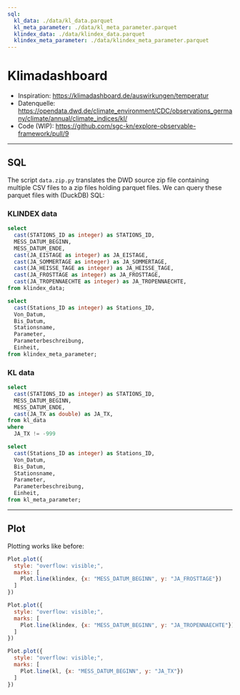 ```yaml
---
sql:
  kl_data: ./data/kl_data.parquet
  kl_meta_parameter: ./data/kl_meta_parameter.parquet
  klindex_data: ./data/klindex_data.parquet
  klindex_meta_parameter: ./data/klindex_meta_parameter.parquet
---
```


# Klimadashboard

- Inspiration: https://klimadashboard.de/auswirkungen/temperatur
- Datenquelle: https://opendata.dwd.de/climate_environment/CDC/observations_germany/climate/annual/climate_indices/kl/
- Code (WIP): https://github.com/sgc-kn/explore-observable-framework/pull/9

---

## SQL

The script `data.zip.py` translates the DWD source zip file containing
multiple CSV files to a zip files holding parquet files. We can query
these parquet files with (DuckDB) SQL:

### KLINDEX data


```sql id=klindex display
select
  cast(STATIONS_ID as integer) as STATIONS_ID,
  MESS_DATUM_BEGINN,
  MESS_DATUM_ENDE,
  cast(JA_EISTAGE as integer) as JA_EISTAGE,
  cast(JA_SOMMERTAGE as integer) as JA_SOMMERTAGE,
  cast(JA_HEISSE_TAGE as integer) as JA_HEISSE_TAGE,
  cast(JA_FROSTTAGE as integer) as JA_FROSTTAGE,
  cast(JA_TROPENNAECHTE as integer) as JA_TROPENNAECHTE,
from klindex_data;
```

```sql id=klindex_meta_parameter display
select
  cast(Stations_ID as integer) as Stations_ID,
  Von_Datum,
  Bis_Datum,
  Stationsname,
  Parameter,
  Parameterbeschreibung,
  Einheit,
from klindex_meta_parameter;
```

### KL data

```sql id=kl display
select
  cast(STATIONS_ID as integer) as STATIONS_ID,
  MESS_DATUM_BEGINN,
  MESS_DATUM_ENDE,
  cast(JA_TX as double) as JA_TX,
from kl_data
where
  JA_TX != -999
```

```sql id=kl_meta_parameter display
select
  cast(Stations_ID as integer) as Stations_ID,
  Von_Datum,
  Bis_Datum,
  Stationsname,
  Parameter,
  Parameterbeschreibung,
  Einheit,
from kl_meta_parameter;
```

---

## Plot

Plotting works like before:

```js
Plot.plot({
  style: "overflow: visible;",
  marks: [
    Plot.line(klindex, {x: "MESS_DATUM_BEGINN", y: "JA_FROSTTAGE"})
  ]
})
```

```js
Plot.plot({
  style: "overflow: visible;",
  marks: [
    Plot.line(klindex, {x: "MESS_DATUM_BEGINN", y: "JA_TROPENNAECHTE"})
  ]
})
```

```js
Plot.plot({
  style: "overflow: visible;",
  marks: [
    Plot.line(kl, {x: "MESS_DATUM_BEGINN", y: "JA_TX"})
  ]
})
```
